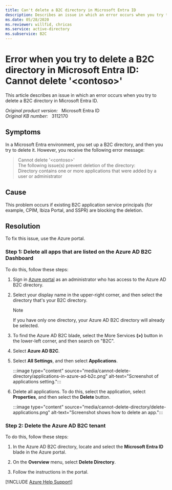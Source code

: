 ```yaml
---
title: Can't delete a B2C directory in Microsoft Entra ID
description: Describes an issue in which an error occurs when you try to delete a B2C directory in Microsoft Entra ID. Provides a solution. 
ms.date: 05/28/2020
ms.reviewer: willfid, chricas
ms.service: active-directory
ms.subservice: B2C
---
```

# Error when you try to delete a B2C directory in Microsoft Entra ID: Cannot delete '\<contoso>'

This article describes an issue in which an error occurs when you try to delete a B2C directory in Microsoft Entra ID.

_Original product version:_ &nbsp; Microsoft Entra ID  
_Original KB number:_ &nbsp; 3112170

## Symptoms

In a Microsoft Entra environment, you set up a B2C directory, and then you try to delete it. However, you receive the following error message:

> Cannot delete '\<contoso>'  
The following issue(s) prevent deletion of the directory:  
Directory contains one or more applications that were added by a user or administrator

## Cause

This problem occurs if existing B2C application service principals (for example, CPIM, Ibiza Portal, and SSPR) are blocking the deletion.

## Resolution

To fix this issue, use the Azure portal.

### Step 1: Delete all apps that are listed on the Azure AD B2C Dashboard

To do this, follow these steps:

1. Sign in [Azure portal](https://portal.azure.com/) as an administrator who has access to the Azure AD B2C directory.
2. Select your display name in the upper-right corner, and then select the directory that's your B2C directory.

    > [!NOTE]
    > If you have only one directory, your Azure AD B2C directory will already be selected.

3. To find the Azure AD B2C blade, select the More Services **(>)** button in the lower-left corner, and then search on "B2C".
4. Select **Azure AD B2C**.
5. Select **All Settings**, and then select **Applications**.

    :::image type="content" source="media/cannot-delete-directory/applications-in-azure-ad-b2c.png" alt-text="Screenshot of applications setting.":::

6. Delete all applications. To do this, select the application, select **Properties**, and then select the **Delete** button.

    :::image type="content" source="media/cannot-delete-directory/delete-applications.png" alt-text="Screenshot shows how to delete an app.":::

### Step 2: Delete the Azure AD B2C tenant

To do this, follow these steps:

1. In the Azure AD B2C directory, locate and select the **Microsoft Entra ID** blade in the Azure portal.
2. On the **Overview** menu, select **Delete Directory**.

3. Follow the instructions in the portal.

[!INCLUDE [Azure Help Support](../../../includes/azure-help-support.md)]
